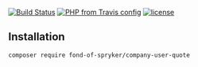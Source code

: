 [![Build Status](https://travis-ci.org/fond-of/spryker-company-user-quote.svg?branch=master)](https://travis-ci.org/fond-of/spryker-company-user-quote)
[![PHP from Travis config](https://img.shields.io/travis/php-v/symfony/symfony.svg)](https://php.net/)
[![license](https://img.shields.io/github/license/mashape/apistatus.svg)](https://packagist.org/packages/fond-of-spryker/company-user-quote)

## Installation

```
composer require fond-of-spryker/company-user-quote
```
